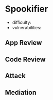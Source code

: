 # Spookifier
- difficulty:
- vulnerabilities:

## App Review

## Code Review

## Attack

## Mediation
